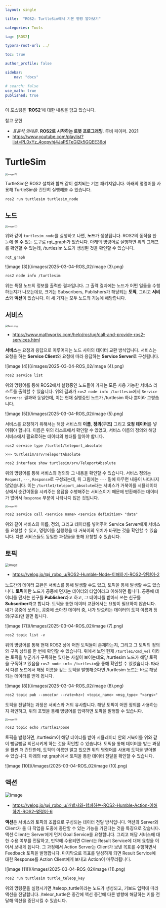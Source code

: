 ```yaml
---
layout: single

title:  "ROS2: TurtleSim에서 기본 명령 알아보기"

categories: Tools

tag: [ROS2]

typora-root-url: ../

toc: true

author_profile: false

sidebar:
    nav: "docs"

# search: false
use_math: true
published: true
---
```






이 포스팅은 '**ROS2**'에 대한 내용을 담고 있습니다.



참고 문헌

- *표윤석,임태훈*. **ROS2로 시작하는 로봇 프로그래밍**. 루비 페이퍼. 2021
- <https://www.youtube.com/playlist?list=PL0xYz_4oqpvhj4JaPSTeGI2k5GQEE36oi>









# TurtleSim

<img src="/images/2025-03-04-ROS_02/image (1).png" alt="image (1)" style="zoom:50%;" />

TurtleSim은 ROS2 설치와 함깨 같이 설치되는 기본 패키지입니다. 아래의 명령어를 사용해 TurtleSim을 간단히 실행해볼 수 있습니다.

```
ros2 run turtlesim turtlesim_node
```







## 노드

<img src="/images/2025-03-04-ROS_02/image (2).png" alt="image (2)" style="zoom:50%;" />

위와 같이 `turtlesim_node`를 실행하고 나면, **노드**가 생성됩니다. ROS2의 동작을 한 눈에 볼 수 있는 도구로 rqt_graph가 있습니다. 아래의 명령어로 실행하면 위의 그래프를 확인할 수 있는데, /turtlesim 노드가 생성된 것을 확인할 수 있습니다.

```
rqt_graph
```



![image (3)](/images/2025-03-04-ROS_02/image (3).png)

```
ros2 node info /turtlesim
```

위는 특정 노드의 정보를 출력한 결과입니다. 그 출력 결과에는 노드가 어떤 일들을 수행하는지가 나오는데요, 크게는 Subscribers, Publishers가 해당되는 **토픽**, 그리고 **서비스**와 **액션**이 있습니다. 이 세 가지는 모두 노드의 기능에 해당합니다. 







## 서비스

<img src="/images/2025-03-04-ROS_02/CallAndProvideROS2ServicesExample_01.png" alt="Basic.png" style="zoom:50%;" />

- <https://www.mathworks.com/help/ros/ug/call-and-provide-ros2-services.html>



**서비스**는 요청과 응답으로 이루어지는 노드 사이의 데이터 교환 방식입니다. 서비스는 요청을 하는 **Service Client**와 요청에 따라 응답하는 **Service Server**로 구성됩니다. 



![image (4)](/images/2025-03-04-ROS_02/image (4).png)

```
ros2 service list
```

위의 명령어를 통해 ROS2에서 실행중인 노드들이 가지는 모든 사용 가능한 서비스 리스트를 출력할 수 있습니다. 위의 결과가 `ros2 node info /turtlesim`에서 `Service Servers:` 결과와 동일한데, 이는 현재 실행중인 노드가 /turtlesim 하나 뿐이라 그렇습니다. 



![image (5)](/images/2025-03-04-ROS_02/image (5).png)

서비스를 요청하기 위해서는 해당 서비스의 **이름**, **정의(구조)** 그리고 **요청 데이터**를 넣어줘야 합니다. 이름은 위의 리스트에서 확인할 수 있었고, 서비스 이름의 정의와 해당 서비스에서 필요로하는 데이터의 형태를 알아야 합니다.



```
ros2 service type /turtle1/teleport_absolute

>>> turtlesim/srv/TeleportAbsolute
```

```
ros2 interface show turtlesim/srv/TeleportAbsolute
```

위의 명령어를 통해 서비스의 정의와 그 내용을 확인할 수 있습니다. 서비스 정의는 `Request`, `---`, `Response`로 구성되는데, 위 그림에는 `---` 밑에 아무런 내용이 나타나지 않았습니다. 이는 `/turtle1/teleport_absolute`라는 서비스가 거북이를 시뮬레이터 상에서 순간이동을 시켜주는 응답을 수행해주는 서비스이기 때문에 반환해주는 데이터가 없어서 `Response` 부분이 나타나지 않은 것입니다.



<img src="/images/2025-03-04-ROS_02/image (6).png" alt="image (6)" style="zoom:50%;" />

```
ros2 service call <service name> <service definition> "data"
```

위와 같이 서비스의 이름, 정의, 그리고 데이터를 넣어주어 Service Server에게 서비스를 요청할 수 있고, 명령어를 실행했을 때 거북이의 위치가 바뀌는 것을 확인할 수 있습니다. 다른 서비스들도 동일한 과정들을 통해 요청할 수 있습니다.







## 토픽

<img src="/images/2025-03-04-ROS_02/image.gif" alt="image" style="zoom:70%;" />



- <https://velog.io/@i_robo_u/ROS2-Humble-Node-이해하기-ROS2-명령어-2>



노드간의 데이터 교환은 서비스를 통해 발생할 수도 있고, 토픽을 통해 발생할 수도 있습니다. **토픽**이란 노드가 공중에 던지는 데이터의 타입이라고 이해하면 됩니다. 공중에 데이터를 던지는 친구를 **Publisher**라고 하고, 그 데이터를 받아서 쓰는 친구를 **Subscriber**라고 합니다. 토픽을 통한 데이터 교환에서는 요청이 필요하지 않습니다. 내가 공중에 쏘려는, 공중에 쏘아진 데이터 중, 내가 받으려는 데이터의 토픽 이름과 정의(구조)만 알면 됩니다.



![image (7)](/images/2025-03-04-ROS_02/image (7).png)

```
ros2 topic list -v
```

위의 명령어를 통해 현재 ROS2 상에 어떤 토픽들이 존재하는지, 그리고 그 토픽의 정의와 구독 상태를 한 번에 확인할 수 있습니다. 위에서 보면 현재 `/turtle1/cmd_vel` 이라는 토픽을 누군가가 구독하는 있다는 사실이 보이는데요, /turtlesim 노드가 해당 토픽을 구독하고 있음을 `ros2 node info /turtlesim`을 통해 확인할 수 있었습니다. 따라서 다른 노드에서 해당 이름을 갖는 토픽을 발행해준다면 /turtlesim 노드는 바로 해당되는 데이터를 받게 됩니다.



![image (8)](/images/2025-03-04-ROS_02/image (8).png)

```
ros2 topic pub --once(or --rate<hz>) <topic_name> <msg_type> "<args>"
```

토픽을 전달하는 과정은 서비스와 거의 유사합니다. 해당 토픽이 어떤 정의를 사용하는지 확인하고, 위의 포맷을 통해 명령어를 입력하면 토픽을 발행할 수 있습니다. 



<img src="/images/2025-03-04-ROS_02/image (9).png" alt="image (9)" style="zoom:50%;" />

```
ros2 topic echo /turtle1/pose
```

토픽을 발행하면, /turtlesim이 해당 데이터를 받아 시뮬레이터 안의 거북이를 위와 같이 뺑글뺑글 회전시키게 하는 것을 확인할 수 있습니다. 토픽을 통해 데이터를 받는 과정을 훨씬 더 간단한데, 토픽의 이름만 알고 있으면 위의 명령어를 사용해 토픽을 받아볼 수 있습니다. 아래의 rqt graph에서 토픽을 통한 데이터 전달을 확인할 수 있습니다.



![image (10)](/images/2025-03-04-ROS_02/image (10).png)







## 액션

![image](/images/2025-03-04-ROS_02/image-1074265.gif)

- <https://velog.io/@i_robo_u/개발자와-함께하는-ROS2-Humble-Action-이해하기-ROS2-명령어-6>



**액션**은 서비스와 토픽의 조합으로 구성되는 데이터 전달 방식입니다. 액션의 Server와 Client가 둘 다 작업을 도중에 중단할 수 있는 기능을 가진다는 것을 특징으로 갖습니다. 액션 Client는 Server에게 먼저 Goal Service를 요청합니다. 그리고 해당 서비스에 대한 수용 여부를 전달하고, 만약에 수용되면 Client는 Result Service에 대해 요청을 이어서 보내게 됩니다. 그 과정에서 Action Server는 Client가 보낸 목표를 수행하면서 Feedback 토픽을 발행합니다. 마지막으로 목표를 달성하게 되면 Result Service에 대한 Response를 Action Client에게 보내고 Action이 마무리됩니다.



![image (11)](/images/2025-03-04-ROS_02/image (11).png)

```
ros2 run turtlesim turtle_teleop_key
```

위의 명령문을 실행시키면 /teleop_turtle이라는 노드가 생성되고, 키보드 입력에 따라 액션을 전달합니다. /teleor_turtle은 중간에 액션 중간에 다른 방향에 해당하는 키를 전달해 액션을 중단시킬 수 있습니다. 




